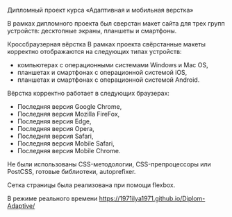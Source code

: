 Дипломный проект курса «Адаптивная и мобильная верстка»
 
В рамках дипломного проекта был сверстан макет сайта для трех групп устройств: десктопные экраны, планшеты и смартфоны.

Кроссбраузерная вёрстка
В рамках проекта свёрстанные макеты корректно отображаются на следующих типах устройств:
- компьютерах с операционными системами Windows и Mac OS,
- планшетах и смартфонах с операционной системой iOS,
- планшетах и смартфонах с операционной системой Android.

Вёрстка корректно работает в следующих браузерах:
- Последняя версия Google Chrome,
- Последняя версия Mozilla FireFox,
- Последняя версия Edge,
- Последняя версия Opera,
- Последняя версия Safari,
- Последняя версия Mobile Safari,
- Последняя версия Mobile Chrome.

 Не были использованы CSS-методологии, CSS-препроцессоры или PostCSS, готовые библиотеки, autoprefixer.
 
 Сетка страницы была реализована при помощи flexbox.
 
 В режиме реального времени https://1971ilya1971.github.io/Diplom-Adaptive/

  
